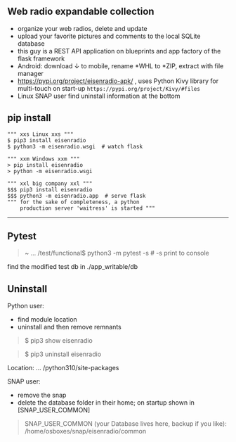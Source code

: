 Web radio expandable collection
---
 * organize your web radios, delete and update 
 * upload your favorite pictures and comments to the local SQLite database
 * this guy is a REST API application on blueprints and app factory of the flask framework 
 * Android: download ↓ to mobile, rename *WHL to *ZIP, extract with file manager
 * https://pypi.org/project/eisenradio-apk/ , uses Python Kivy library for multi-touch on start-up `https://pypi.org/project/Kivy/#files`
 * Linux SNAP user find uninstall information at the bottom 
 
pip install
-
	""" xxs Linux xxs """
    $ pip3 install eisenradio
    $ python3 -m eisenradio.wsgi  # watch flask

    """ xxm Windows xxm """
    > pip install eisenradio
    > python -m eisenradio.wsgi

    """ xxl big company xxl """
    $$$ pip3 install eisenradio
    $$$ python3 -m eisenradio.app  # serve flask
    """ for the sake of completeness, a python
        production server 'waitress' is started """
---
Pytest
---
> ~ ... /test/functional$ python3 -m pytest -s    # -s print to console

find the modified test db in ./app_writable/db

Uninstall
---
Python user:

* find module location
* uninstall and then remove remnants

>$ pip3 show eisenradio

>$ pip3 uninstall eisenradio

Location: ... /python310/site-packages

SNAP user:

* remove the snap
* delete the database folder in their home; 
on startup shown in
[SNAP_USER_COMMON] 
>SNAP_USER_COMMON (your Database lives here, backup if you like): /home/osboxes/snap/eisenradio/common
